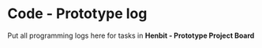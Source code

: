 ﻿# Code - Prototype log
Put all programming logs here for tasks in **Henbit - Prototype Project Board**